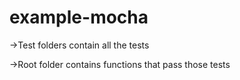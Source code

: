﻿# example-mocha

->Test folders contain all the tests

->Root folder contains functions that pass those tests
